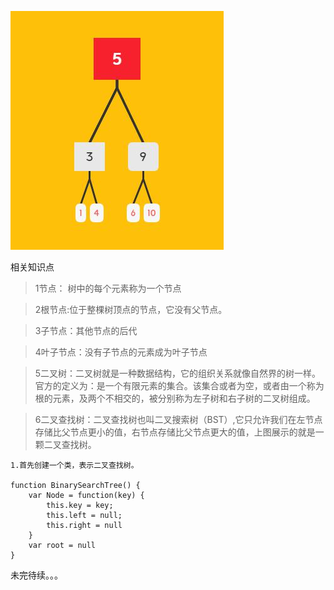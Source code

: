 <!-- 二叉树 -->
![](S011_files/2.jpg)


相关知识点

>1节点： 树中的每个元素称为一个节点

>2根节点:位于整棵树顶点的节点，它没有父节点。

>3子节点：其他节点的后代

>4叶子节点：没有子节点的元素成为叶子节点

>5二叉树：二叉树就是一种数据结构，它的组织关系就像自然界的树一样。官方的定义为：是一个有限元素的集合。该集合或者为空，或者由一个称为根的元素，及两个不相交的，被分别称为左子树和右子树的二叉树组成。
 
>6二叉查找树：二叉查找树也叫二叉搜索树（BST）,它只允许我们在左节点存储比父节点更小的值，右节点存储比父节点更大的值，上图展示的就是一颗二叉查找树。

```
1.首先创建一个类，表示二叉查找树。

function BinarySearchTree() {
	var Node = function(key) {
		this.key = key;
		this.left = null;
		this.right = null
	}
	var root = null
}
```

<!-- 它还应该有一些方法：

insert(key) 插入一个新的键
inOrderTraverse() 对树进行中序遍历，并打印结果
preOrderTraverse() 对树进行先序遍历，并打印结果
postOrderTraverse() 对树进行后序遍历，并打印结果
search(key) 查找树中的键，如果存在返回true,不存在返回fasle
findMin() 返回树中的最小值
findMax() 返回树中的最大值
remove(key) 删除树中的某个键 -->


未完待续。。。